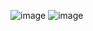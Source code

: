 ![image](https://github.com/SatyaSantosh11/landing-page/assets/125912813/65d87d76-f9f9-4e7a-b157-bf5263441688)
![image](https://github.com/SatyaSantosh11/landing-page/assets/125912813/c80c8a05-2720-4573-8be6-3674287377f9)
